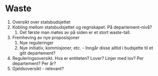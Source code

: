 # Waste

1. Oversikt over statsbudsjettet
2. Kobling mellom statsbudsjettet og regnskapet. På departement-nivå?
    1. Det første man møtes av på siden er et stort waste-tall.
3. Fremheving av nye proposisjoner
    1. Nye reguleringer
    2. Nye initiativ, kommisjoner, etc. - Inngår disse alltid i budsjette til et gitt departement?
4. Reguleringsoversikt. Hva er entiteten? Lover? Linjer med lov? Per departement? Per år?
5. Gjeldsoversikt - relevant?